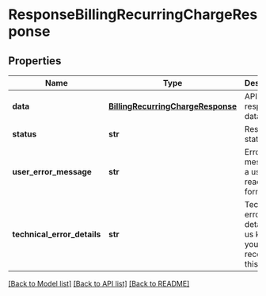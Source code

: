 # ResponseBillingRecurringChargeResponse

## Properties
Name | Type | Description | Notes
------------ | ------------- | ------------- | -------------
**data** | [**BillingRecurringChargeResponse**](BillingRecurringChargeResponse.md) | API specific response data | [optional] 
**status** | **str** | Response status | [optional] 
**user_error_message** | **str** | Error message, in a user readable format | [optional] 
**technical_error_details** | **str** | Technical error details, let us know if you received this. | [optional] 

[[Back to Model list]](../README.md#documentation-for-models) [[Back to API list]](../README.md#documentation-for-api-endpoints) [[Back to README]](../README.md)


